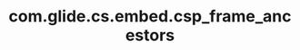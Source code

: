 ---
weight: 160
layout: page
title: com.glide.cs.embed.csp_frame_ancestors
description: ""
value: "self"
---